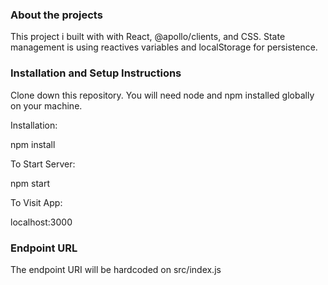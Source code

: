 ### About the projects

This project i built with with React, @apollo/clients, and CSS.
State management is using reactives variables and localStorage for persistence.

### Installation and Setup Instructions
Clone down this repository. You will need node and npm installed globally on your machine.

Installation:

npm install

To Start Server:

npm start

To Visit App:

localhost:3000

### Endpoint URL

The endpoint URI will be hardcoded on src/index.js
